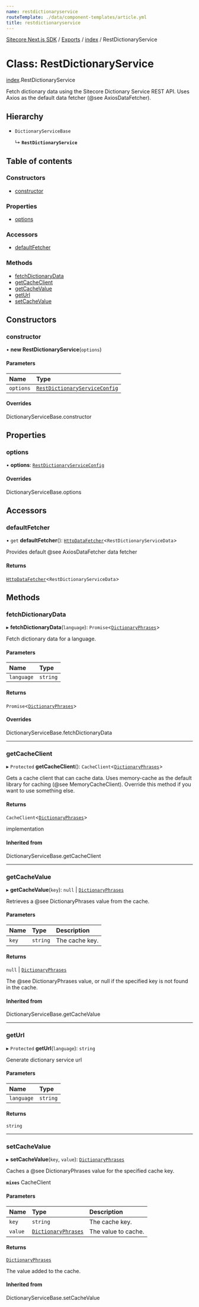 ```yaml
---
name: restdictionaryservice
routeTemplate: ./data/component-templates/article.yml
title: restdictionaryservice
---
```


[Sitecore Next.js SDK](/docs/nextjs/ref/) / [Exports](/docs/nextjs/ref/modules) / [index](/docs/nextjs/ref/modules/index) / RestDictionaryService

# Class: RestDictionaryService

[index](/docs/nextjs/ref/modules/index).RestDictionaryService

Fetch dictionary data using the Sitecore Dictionary Service REST API.
Uses Axios as the default data fetcher (@see AxiosDataFetcher).

## Hierarchy

- `DictionaryServiceBase`

  ↳ **`RestDictionaryService`**

## Table of contents

### Constructors

- [constructor](/docs/nextjs/ref/classes/index/restdictionaryservice#constructor)

### Properties

- [options](/docs/nextjs/ref/classes/index/restdictionaryservice#options)

### Accessors

- [defaultFetcher](/docs/nextjs/ref/classes/index/restdictionaryservice#defaultfetcher)

### Methods

- [fetchDictionaryData](/docs/nextjs/ref/classes/index/restdictionaryservice#fetchdictionarydata)
- [getCacheClient](/docs/nextjs/ref/classes/index/restdictionaryservice#getcacheclient)
- [getCacheValue](/docs/nextjs/ref/classes/index/restdictionaryservice#getcachevalue)
- [getUrl](/docs/nextjs/ref/classes/index/restdictionaryservice#geturl)
- [setCacheValue](/docs/nextjs/ref/classes/index/restdictionaryservice#setcachevalue)

## Constructors

### constructor

• **new RestDictionaryService**(`options`)

#### Parameters

| Name | Type |
| :------ | :------ |
| `options` | [`RestDictionaryServiceConfig`](/docs/nextjs/ref/modules/index#restdictionaryserviceconfig) |

#### Overrides

DictionaryServiceBase.constructor

## Properties

### options

• **options**: [`RestDictionaryServiceConfig`](/docs/nextjs/ref/modules/index#restdictionaryserviceconfig)

#### Overrides

DictionaryServiceBase.options

## Accessors

### defaultFetcher

• `get` **defaultFetcher**(): [`HttpDataFetcher`](/docs/nextjs/ref/modules/index#httpdatafetcher)<`RestDictionaryServiceData`\>

Provides default @see AxiosDataFetcher data fetcher

#### Returns

[`HttpDataFetcher`](/docs/nextjs/ref/modules/index#httpdatafetcher)<`RestDictionaryServiceData`\>

## Methods

### fetchDictionaryData

▸ **fetchDictionaryData**(`language`): `Promise`<[`DictionaryPhrases`](/docs/nextjs/ref/interfaces/index/dictionaryphrases)\>

Fetch dictionary data for a language.

#### Parameters

| Name | Type |
| :------ | :------ |
| `language` | `string` |

#### Returns

`Promise`<[`DictionaryPhrases`](/docs/nextjs/ref/interfaces/index/dictionaryphrases)\>

#### Overrides

DictionaryServiceBase.fetchDictionaryData

___

### getCacheClient

▸ `Protected` **getCacheClient**(): `CacheClient`<[`DictionaryPhrases`](/docs/nextjs/ref/interfaces/index/dictionaryphrases)\>

Gets a cache client that can cache data. Uses memory-cache as the default
library for caching (@see MemoryCacheClient). Override this method if you
want to use something else.

#### Returns

`CacheClient`<[`DictionaryPhrases`](/docs/nextjs/ref/interfaces/index/dictionaryphrases)\>

implementation

#### Inherited from

DictionaryServiceBase.getCacheClient

___

### getCacheValue

▸ **getCacheValue**(`key`): ``null`` \| [`DictionaryPhrases`](/docs/nextjs/ref/interfaces/index/dictionaryphrases)

Retrieves a @see DictionaryPhrases value from the cache.

#### Parameters

| Name | Type | Description |
| :------ | :------ | :------ |
| `key` | `string` | The cache key. |

#### Returns

``null`` \| [`DictionaryPhrases`](/docs/nextjs/ref/interfaces/index/dictionaryphrases)

The @see DictionaryPhrases value, or null if the specified key is not found in the cache.

#### Inherited from

DictionaryServiceBase.getCacheValue

___

### getUrl

▸ `Protected` **getUrl**(`language`): `string`

Generate dictionary service url

#### Parameters

| Name | Type |
| :------ | :------ |
| `language` | `string` |

#### Returns

`string`

___

### setCacheValue

▸ **setCacheValue**(`key`, `value`): [`DictionaryPhrases`](/docs/nextjs/ref/interfaces/index/dictionaryphrases)

Caches a @see DictionaryPhrases value for the specified cache key.

**`mixes`** CacheClient<DictionaryPhrases>

#### Parameters

| Name | Type | Description |
| :------ | :------ | :------ |
| `key` | `string` | The cache key. |
| `value` | [`DictionaryPhrases`](/docs/nextjs/ref/interfaces/index/dictionaryphrases) | The value to cache. |

#### Returns

[`DictionaryPhrases`](/docs/nextjs/ref/interfaces/index/dictionaryphrases)

The value added to the cache.

#### Inherited from

DictionaryServiceBase.setCacheValue
